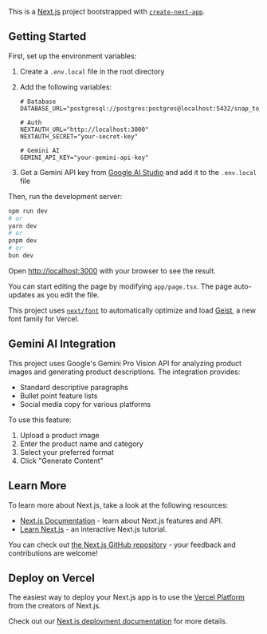 This is a [Next.js](https://nextjs.org) project bootstrapped with [`create-next-app`](https://nextjs.org/docs/app/api-reference/cli/create-next-app).

## Getting Started

First, set up the environment variables:

1. Create a `.env.local` file in the root directory
2. Add the following variables:

   ```
   # Database
   DATABASE_URL="postgresql://postgres:postgres@localhost:5432/snap_to_sell"

   # Auth
   NEXTAUTH_URL="http://localhost:3000"
   NEXTAUTH_SECRET="your-secret-key"

   # Gemini AI
   GEMINI_API_KEY="your-gemini-api-key"
   ```

3. Get a Gemini API key from [Google AI Studio](https://ai.google.dev/) and add it to the `.env.local` file

Then, run the development server:

```bash
npm run dev
# or
yarn dev
# or
pnpm dev
# or
bun dev
```

Open [http://localhost:3000](http://localhost:3000) with your browser to see the result.

You can start editing the page by modifying `app/page.tsx`. The page auto-updates as you edit the file.

This project uses [`next/font`](https://nextjs.org/docs/app/building-your-application/optimizing/fonts) to automatically optimize and load [Geist](https://vercel.com/font), a new font family for Vercel.

## Gemini AI Integration

This project uses Google's Gemini Pro Vision API for analyzing product images and generating product descriptions. The integration provides:

- Standard descriptive paragraphs
- Bullet point feature lists
- Social media copy for various platforms

To use this feature:

1. Upload a product image
2. Enter the product name and category
3. Select your preferred format
4. Click "Generate Content"

## Learn More

To learn more about Next.js, take a look at the following resources:

- [Next.js Documentation](https://nextjs.org/docs) - learn about Next.js features and API.
- [Learn Next.js](https://nextjs.org/learn) - an interactive Next.js tutorial.

You can check out [the Next.js GitHub repository](https://github.com/vercel/next.js) - your feedback and contributions are welcome!

## Deploy on Vercel

The easiest way to deploy your Next.js app is to use the [Vercel Platform](https://vercel.com/new?utm_medium=default-template&filter=next.js&utm_source=create-next-app&utm_campaign=create-next-app-readme) from the creators of Next.js.

Check out our [Next.js deployment documentation](https://nextjs.org/docs/app/building-your-application/deploying) for more details.
